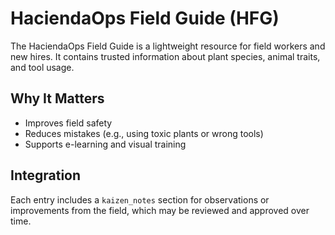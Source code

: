 
# HaciendaOps Field Guide (HFG)

The HaciendaOps Field Guide is a lightweight resource for field workers and new hires. It contains trusted information about plant species, animal traits, and tool usage.

## Why It Matters
- Improves field safety
- Reduces mistakes (e.g., using toxic plants or wrong tools)
- Supports e-learning and visual training

## Integration
Each entry includes a `kaizen_notes` section for observations or improvements from the field, which may be reviewed and approved over time.


